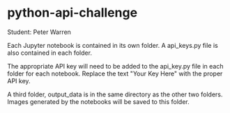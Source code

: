 # python-api-challenge
Student: Peter Warren

Each Jupyter notebook is contained in its own folder. A api_keys.py file is also contained in each folder.

The appropriate API key will need to be added to the api_key.py file in each folder for each notebook.
Replace the text "Your Key Here" with the proper API key.

A third folder, output_data is in the same directory as the other two folders.
Images generated by the notebooks will be saved to this folder.

